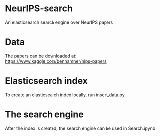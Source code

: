 # NeurIPS-search
An elasticsearch search engine over NeurIPS papers

# Data
The papers can be downloaded at: https://www.kaggle.com/benhamner/nips-papers

# Elasticsearch index
To create an elasticsearch index locally, run insert_data.py

# The search engine
After the index is created, the search engine can be used in Search.ipynb 

